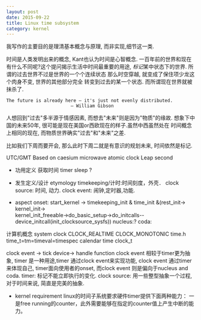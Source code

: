 ```yaml
---
layout: post
date: 2015-09-22
title: Linux time subsystem
category: kernel
---
```

我写作的主要目的是理清基本概念与原理, 而非实现,细节这一类.

时间是人类发明出来的概念, Kant也认为时间是心智概念. 
一百年前的世界和现在有什么不同呢?这个提问揭示生活中时间最重要的用途, 
*标记*某中状态下的世界. 所谓的过去世界不过是世界的一个个连续状态
那么时空穿越, 就变成了保住项少龙这个肉身不变, 世界的其他部分完全
转变到过去的某一个状态. 而所谓现在世界就被抹杀了. 

	The future is already here – it's just not evenly distributed.
							— William Gibson
人想回到"过去"多半源于情感因素, 而想去"未来"则是因为"物质"的缘故.
想象下中国的未来50年, 很可能是现在美国or西欧现在的样子.虽然中西虽然处在
时间概念上相同的现在, 而物质世界确实"过去"和"未来"之差.

比如我们下周而要开会, 那么此时下周二就是有意识的规划未来, 时间依然是标记.


UTC/GMT
Based on caesium microwave atomic clock
Leap second

* 功用定义
获取时间
timer
sleep ?

* 发生定义/设计   etymology
timekeeping/计时:时间刻度，外壳．
clock source: 时间, 动力.
clock event: 闹钟,定时器,功能.
* aspect
onset: start_kernel -> timekeeping_init & time_init &(rest_init-> kernel_init-> \
kernel_init_freeable->do_basic_setup->do_initcalls--device_initcall(init_clocksource_sysfs))
nucleus:?
coda:


计算机概念
system clock CLOCK_REALTIME CLOCK_MONOTONIC
time.h time_t=tm=timeval=timespec calendar time  clock_t

clock event -> tick device-> handle function
clock event 相较于timer更为抽象, timer 是一种用途,timer 通过clock event来实现功能, 
clock event 通过timer来体现自己, timer面向使用者的onset, 
而clock event 则是偏向于nucleus and coda.
timer: 标记不能立即执行的变化.
clock source: 用一些整型抽象一个过程, 对于时间来说, 简直是完美的抽象.
* kernel requirement
linux的时间子系统要求硬件timer提供下面两种能力：
一是free running的counter，此外需要能够在指定的counter值上产生中断的能力。




